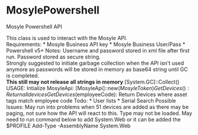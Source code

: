 # MosylePowershell
Mosyle Powershell API

This class is used to interact with the Mosyle API.  
    Requirements: 
    * Mosyle Business API key
    * Mosyle Business User/Pass
    * Powershell v5+
    Notes: Username and password stored in xml file after first run.  Password stored as secure string.  
    Strongly suggested to initiate garbage collection when the API isn't used anymore as passwords will be stored in memory as base64 string until GC is completed.   
    **This still may not release all strings in memory**
    [System.GC]::Collect()
    USAGE: 
    Intialize MosyleApi: [MosyleApi]::new($MosyleToken)
    GetDevices(): Return all devices
    GetDevices($employeeCode): Return Devices where asset tags match employee code
    Todo:
    * User lists
    * Serial Search
    Possible Issues:
    May run into problems when 51 devices are added as there may be paging, not sure how the API will react to this. 
    Type may not be loaded.  May need to run command below to add System.Web or it can be added the $PROFILE
    Add-Type -AssemblyName System.Web
